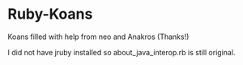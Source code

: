 # Ruby-Koans
Koans filled with help from neo and Anakros (Thanks!)

I did not have jruby installed so about_java_interop.rb is still original.
